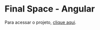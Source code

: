 # Final Space - Angular

Para acessar o projeto, [clique aqui](https://final-space-angular.netlify.app/character).
